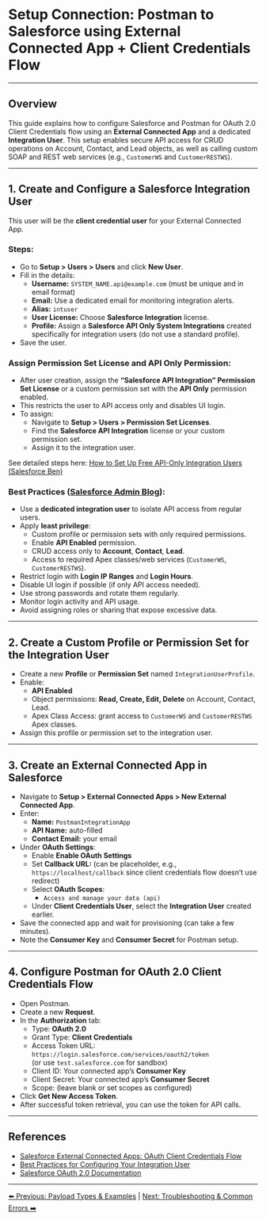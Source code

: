 # Setup Connection: Postman to Salesforce using External Connected App + Client Credentials Flow

---

## Overview

This guide explains how to configure Salesforce and Postman for OAuth 2.0 Client Credentials flow using an **External Connected App** and a dedicated **Integration User**. This setup enables secure API access for CRUD operations on Account, Contact, and Lead objects, as well as calling custom SOAP and REST web services (e.g., `CustomerWS` and `CustomerRESTWS`).

---

## 1. Create and Configure a Salesforce Integration User

This user will be the **client credential user** for your External Connected App.

### Steps:

- Go to **Setup > Users > Users** and click **New User**.
- Fill in the details:
  - **Username:** `SYSTEM_NAME.api@example.com` (must be unique and in email format)
  - **Email:** Use a dedicated email for monitoring integration alerts.
  - **Alias:** `intuser`
  - **User License:** Choose **Salesforce Integration** license.
  - **Profile:** Assign a **Salesforce API Only System Integrations** created specifically for integration users (do not use a standard profile).
- Save the user.

### Assign Permission Set License and API Only Permission:

- After user creation, assign the **“Salesforce API Integration” Permission Set License** or a custom permission set with the **API Only** permission enabled.
- This restricts the user to API access only and disables UI login.
- To assign:
  - Navigate to **Setup > Users > Permission Set Licenses**.
  - Find the **Salesforce API Integration** license or your custom permission set.
  - Assign it to the integration user.

See detailed steps here: [How to Set Up Free API-Only Integration Users (Salesforce Ben)](https://www.salesforceben.com/how-to-set-up-free-api-only-integration-users/)

### Best Practices ([Salesforce Admin Blog](https://admin.salesforce.com/blog/2023/best-practices-for-configuring-your-integration-user)):

- Use a **dedicated integration user** to isolate API access from regular users.
- Apply **least privilege**:
  - Custom profile or permission sets with only required permissions.
  - Enable **API Enabled** permission.
  - CRUD access only to **Account**, **Contact**, **Lead**.
  - Access to required Apex classes/web services (`CustomerWS`, `CustomerRESTWS`).
- Restrict login with **Login IP Ranges** and **Login Hours**.
- Disable UI login if possible (if only API access needed).
- Use strong passwords and rotate them regularly.
- Monitor login activity and API usage.
- Avoid assigning roles or sharing that expose excessive data.

---

## 2. Create a Custom Profile or Permission Set for the Integration User

- Create a new **Profile** or **Permission Set** named `IntegrationUserProfile`.
- Enable:
  - **API Enabled**
  - Object permissions: **Read, Create, Edit, Delete** on Account, Contact, Lead.
  - Apex Class Access: grant access to `CustomerWS` and `CustomerRESTWS` Apex classes.
- Assign this profile or permission set to the integration user.

---

## 3. Create an External Connected App in Salesforce

- Navigate to **Setup > External Connected Apps > New External Connected App**.
- Enter:
  - **Name:** `PostmanIntegrationApp`
  - **API Name:** auto-filled
  - **Contact Email:** your email
- Under **OAuth Settings**:
  - Enable **Enable OAuth Settings**
  - Set **Callback URL:** (can be placeholder, e.g., `https://localhost/callback` since client credentials flow doesn’t use redirect)
  - Select **OAuth Scopes**:
    - `Access and manage your data (api)`
  - Under **Client Credentials User**, select the **Integration User** created earlier.
- Save the connected app and wait for provisioning (can take a few minutes).
- Note the **Consumer Key** and **Consumer Secret** for Postman setup.

---

## 4. Configure Postman for OAuth 2.0 Client Credentials Flow

- Open Postman.
- Create a new **Request**.
- In the **Authorization** tab:
  - Type: **OAuth 2.0**
  - Grant Type: **Client Credentials**
  - Access Token URL:  
    `https://login.salesforce.com/services/oauth2/token`  
    (or use `test.salesforce.com` for sandbox)
  - Client ID: Your connected app’s **Consumer Key**
  - Client Secret: Your connected app’s **Consumer Secret**
  - Scope: (leave blank or set scopes as configured)
- Click **Get New Access Token**.
- After successful token retrieval, you can use the token for API calls.

---

## References

- [Salesforce External Connected Apps: OAuth Client Credentials Flow](https://help.salesforce.com/s/articleView?id=xcloud.configure_oauth_code_credentials_flow_external_client_apps.htm&type=5)
- [Best Practices for Configuring Your Integration User](https://admin.salesforce.com/blog/2023/best-practices-for-configuring-your-integration-user)
- [Salesforce OAuth 2.0 Documentation](https://developer.salesforce.com/docs/atlas.en-us.api_rest.meta/api_rest/intro_understanding_web_server_oauth_flow.htm)

---

[⬅️ Previous: Payload Types & Examples](PayloadTypes.md) | [Next: Troubleshooting & Common Errors ➡️](Troubleshooting.md)